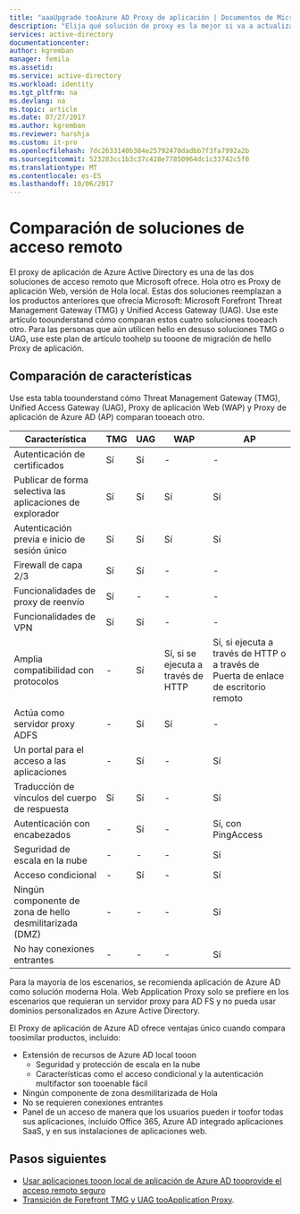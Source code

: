 ```yaml
---
title: "aaaUpgrade tooAzure AD Proxy de aplicación | Documentos de Microsoft"
description: "Elija qué solución de proxy es la mejor si va a actualizar desde Microsoft Forefront o Unified Access Gateway."
services: active-directory
documentationcenter: 
author: kgremban
manager: femila
ms.assetid: 
ms.service: active-directory
ms.workload: identity
ms.tgt_pltfrm: na
ms.devlang: na
ms.topic: article
ms.date: 07/27/2017
ms.author: kgremban
ms.reviewer: harshja
ms.custom: it-pro
ms.openlocfilehash: 7dc2633140b384e25792470dadbb7f3fa7992a2b
ms.sourcegitcommit: 523283cc1b3c37c428e77850964dc1c33742c5f0
ms.translationtype: MT
ms.contentlocale: es-ES
ms.lasthandoff: 10/06/2017
---
```

# <a name="compare-remote-access-solutions"></a>Comparación de soluciones de acceso remoto

El proxy de aplicación de Azure Active Directory es una de las dos soluciones de acceso remoto que Microsoft ofrece. Hola otro es Proxy de aplicación Web, versión de Hola local. Estas dos soluciones reemplazan a los productos anteriores que ofrecía Microsoft: Microsoft Forefront Threat Management Gateway (TMG) y Unified Access Gateway (UAG). Use este artículo toounderstand cómo comparan estos cuatro soluciones tooeach otro. Para las personas que aún utilicen hello en desuso soluciones TMG o UAG, use este plan de artículo toohelp su tooone de migración de hello Proxy de aplicación. 


## <a name="feature-comparison"></a>Comparación de características

Use esta tabla toounderstand cómo Threat Management Gateway (TMG), Unified Access Gateway (UAG), Proxy de aplicación Web (WAP) y Proxy de aplicación de Azure AD (AP) comparan tooeach otro.

| Característica | TMG | UAG | WAP | AP |
| ------- | --- | --- | --- | --- |
| Autenticación de certificados | Sí | Sí | - | - |
| Publicar de forma selectiva las aplicaciones de explorador | Sí | Sí | Sí | Sí |
| Autenticación previa e inicio de sesión único | Sí | Sí | Sí | Sí | 
| Firewall de capa 2/3 | Sí | Sí | - | - |
| Funcionalidades de proxy de reenvío | Sí | - | - | - |
| Funcionalidades de VPN | Sí | Sí | - | - |
| Amplia compatibilidad con protocolos | - | Sí | Sí, si se ejecuta a través de HTTP | Sí, si ejecuta a través de HTTP o a través de Puerta de enlace de escritorio remoto |
| Actúa como servidor proxy ADFS | - | Sí | Sí | - |
| Un portal para el acceso a las aplicaciones | - | Sí | - | Sí |
| Traducción de vínculos del cuerpo de respuesta | Sí | Sí | - | Sí | 
| Autenticación con encabezados | - | Sí | - | Sí, con PingAccess | 
| Seguridad de escala en la nube | - | - | - | Sí | 
| Acceso condicional | - | Sí | - | Sí |
| Ningún componente de zona de hello desmilitarizada (DMZ) | - | - | - | Sí |
| No hay conexiones entrantes | - | - | - | Sí |

Para la mayoría de los escenarios, se recomienda aplicación de Azure AD como solución moderna Hola. Web Application Proxy solo se prefiere en los escenarios que requieran un servidor proxy para AD FS y no pueda usar dominios personalizados en Azure Active Directory. 

El Proxy de aplicación de Azure AD ofrece ventajas único cuando compara toosimilar productos, incluido:

- Extensión de recursos de Azure AD local tooon
   - Seguridad y protección de escala en la nube
   - Características como el acceso condicional y la autenticación multifactor son tooenable fácil
- Ningún componente de zona desmilitarizada de Hola
- No se requieren conexiones entrantes
- Panel de un acceso de manera que los usuarios pueden ir toofor todas sus aplicaciones, incluido Office 365, Azure AD integrado aplicaciones SaaS, y en sus instalaciones de aplicaciones web. 


## <a name="next-steps"></a>Pasos siguientes

- [Usar aplicaciones tooon local de aplicación de Azure AD tooprovide el acceso remoto seguro](active-directory-application-proxy-get-started.md)
- [Transición de Forefront TMG y UAG tooApplication Proxy](https://blogs.technet.microsoft.com/isablog/2015/06/30/modernizing-microsoft-application-access-with-web-application-proxy-and-azure-active-directory-application-proxy/).
